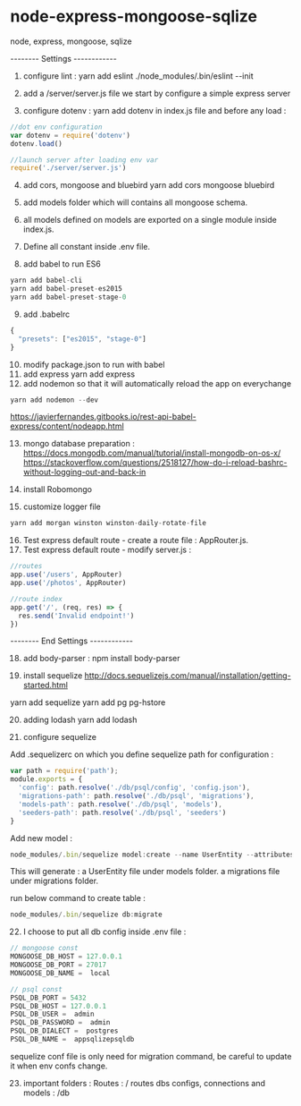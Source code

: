 # node-express-mongoose-sqlize
node, express, mongoose, sqlize

-------- Settings ------------

1. configure lint :
yarn add eslint
./node_modules/.bin/eslint --init

2. add a /server/server.js file
we start by configure a simple express server

3. configure dotenv :
yarn add dotenv
in index.js file and before any load :

```js
//dot env configuration
var dotenv = require('dotenv')
dotenv.load()

//launch server after loading env var
require('./server/server.js')
```
4. add cors, mongoose and bluebird
yarn add cors mongoose bluebird

5. add models folder which will contains all mongoose schema.
6. all models defined on models are exported on a single module inside index.js.
7. Define all constant inside .env file.
8. add babel to run ES6
```js
yarn add babel-cli
yarn add babel-preset-es2015
yarn add babel-preset-stage-0
```
9. add  .babelrc
```js
{
  "presets": ["es2015", "stage-0"]
}
```
10. modify package.json to run with babel
11. add express 
yarn add express
12. add nodemon so that it will automatically reload the app on everychange
```js
yarn add nodemon --dev
```
https://javierfernandes.gitbooks.io/rest-api-babel-express/content/nodeapp.html

13. mongo database preparation :
https://docs.mongodb.com/manual/tutorial/install-mongodb-on-os-x/
https://stackoverflow.com/questions/2518127/how-do-i-reload-bashrc-without-logging-out-and-back-in

14. install Robomongo
15. customize logger file
```js
yarn add morgan winston winston-daily-rotate-file
```
16. Test express default route - create a route file : AppRouter.js.
17. Test express default route - modify server.js :
```js
//routes
app.use('/users', AppRouter) 
app.use('/photos', AppRouter)

//route index
app.get('/', (req, res) => {
  res.send('Invalid endpoint!')
})
```

-------- End Settings ------------

18. add body-parser :
npm install body-parser

19. install sequelize
http://docs.sequelizejs.com/manual/installation/getting-started.html

yarn add sequelize
yarn add pg pg-hstore 

20. adding lodash 
yarn add lodash


21. configure sequelize

Add .sequelizerc on which you define sequelize path for configuration :
```js
var path = require('path');
module.exports = {
  'config': path.resolve('./db/psql/config', 'config.json'),
  'migrations-path': path.resolve('./db/psql', 'migrations'),
  'models-path': path.resolve('./db/psql', 'models'),
  'seeders-path': path.resolve('./db/psql', 'seeders')
}
```

Add new model :
```js
node_modules/.bin/sequelize model:create --name UserEntity --attributes "firstName: string, lastName: string, email: string,birthday: date, job: string, created_at : date, updated_at : date"
```

This will generate : 
a UserEntity file under models folder.
a migrations file under migrations folder.

run below command to create table :
```js
node_modules/.bin/sequelize db:migrate
```

22. I choose to put all db config inside .env file :
```js
// mongoose const
MONGOOSE_DB_HOST = 127.0.0.1 
MONGOOSE_DB_PORT = 27017 
MONGOOSE_DB_NAME =  local

// psql const
PSQL_DB_PORT = 5432 
PSQL_DB_HOST = 127.0.0.1 
PSQL_DB_USER =  admin
PSQL_DB_PASSWORD =  admin
PSQL_DB_DIALECT =  postgres
PSQL_DB_NAME =  appsqlizepsqldb
```

sequelize conf file is only need for migration command, be careful to update it when env confs change.
 
23. important folders :
Routes : / routes
dbs configs, connections and models : /db  